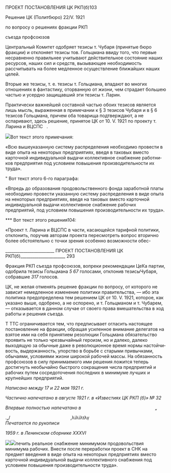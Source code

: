 ПРОЕКТ ПОСТАНОВЛЕНИЯ ЦК РКП(б)103

Решение ЦК (Политбюро) 22/V. 1921

по вопросу о решениях фракции РКП

съезда профсоюзов

Центральный Комитет одобряет тезисы т. Чубаря (принятые бюро фракции) и от­клоняет тезисы тов. Гольцмана ввиду того, что первые несравненно правильнее учиты­вают действительное состояние наших ресурсов, наших сил и средств, вызывающее не­обходимость рассчитывать на более медленное осуществление ближайших наших це­лей.

Вторые же тезисы, т. е. тезисы т. Гольцмана, впадают во многих отношениях в фан­тастику, оторванную от жизни, чем страдает большею частью и усердно защищавший эти тезисы т. Ларин.

Практически важнейшей составной частью обоих тезисов является лишь мысль, вы­раженная в примечании к § 3 тезисов Чубаря и в § 6 тезисов Гольцмана, причем оба товарища подтверждают, а не оспаривают, здесь решение, принятое ЦК от 10. V. 1921 по проекту т. Ларина и ВЦСПС   .

![](file:///C:/Users/bot32/AppData/Local/Temp/msohtmlclip1/01/clip_image001.png)Вот текст этого примечания:

«Всю вышеуказанную систему распределения необходимо провести в виде опыта на некоторых пред­приятиях, введя в таковых вместо карточной индивидуальной выдачи коллективное снабжение работни­ков предприятия под условием повышения производительности их труда».

" Вот текст этого 6-го параграфа:

«Впредь до образования продовольственного фонда заработной платы необходимо провести указан­ную систему распределения в виде опыта на некоторых предприятиях, введя на таковых вместо карточ­ной индивидуальной выдачи коллективное снабжение рабочих предприятий, под условием повышения производительности их труда».

*** Вот текст этого решения104:

«Проект т. Ларина и ВЦСПС в части, касающейся тарифной политики, отклонить, поручив авторам проекта пересмотреть вопрос вторично более обстоятельно с точки зрения особенно возможности обес-

  

________________________ ПРОЕКТ ПОСТАНОВЛЕНИЯ ЦК РКП(б)______________________ 293

Фракция РКП съезда профсоюзов, вопреки рекомендации ЦеКа партии, одобрила те­зисы Гольцмана _5 67_ голосами, отклонив тезисыЧубаря, собравшие _317_ голосов.

ЦК, не желая отменять решение фракции по вопросу, от которого не зависит немед­ленное изменение политики правительства, — ибо эта политика предопределена тем решением ЦК от 10. V. 1921, которое, как указано выше, одобрено, а не оспорено, и т. Гольцманом и т. Чубарем, — отказывается в данном случае от своего права вмешатель­ства в ход работы и решения съезда.

Τ TTC ограничивается тем, что предписывает огласить настоящее постановление на фракции, обращая усиленное внимание делегатов на взятое ими на себя принятием ре­золюции Гольцмана обязательство проявить не только чрезвычайный героизм, но и да­леко, далеко выходящую за обычные даже в революционное время нормы настойчи­вость, выдержанность, упорство в борьбе с старыми привычками, обычаями, условиями жизни широкой рабочей массы. На обязанность профсоюзов в силу принимаемого ими решения ложится теперь достигнуть необычайно быстрого сокращения числа предпри­ятий и рабочих путем сосредоточения последних в минимуме лучших и крупнейших предприятий.

_Написано между 17 и 22 мая 1921 г._

_Частично напечатано в августе 1921 г. в «Известиях ЦК РКП (б)» № 32_

_Впервые полностью напечатано в_                                                           _„_

.„/                                                ,λίλίλτλγ                                                  _Печатается по рукописи_

_1959 г. в Ленинском сборнике_ _XXXVI_

![](file:///C:/Users/bot32/AppData/Local/Temp/msohtmlclip1/01/clip_image002.png)![](file:///C:/Users/bot32/AppData/Local/Temp/msohtmlclip1/01/clip_image003.png)печить реальное снабжение минимумом продовольствия минимума рабочих. Внести после переработки проект в СНК на предмет введения в виде опыта на некоторых предприятиях вместо карточной индиви­дуальной выдачи коллективного снабжения под условием повышения производительности труда».